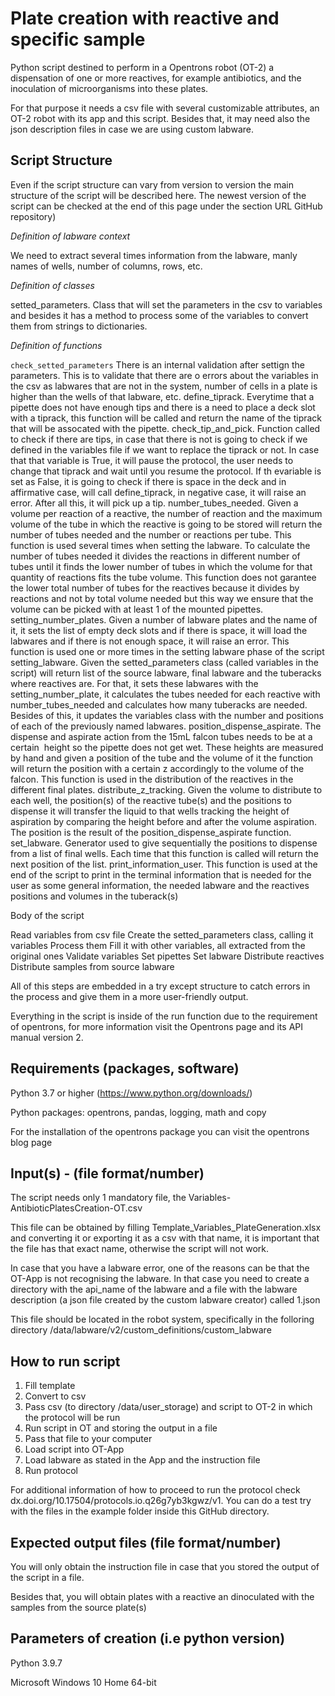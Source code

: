 # Plate creation with reactive and specific sample

Python script destined to perform in a Opentrons robot (OT-2) a dispensation of one or more reactives, for example antibiotics, and the inoculation of microorganisms into these plates.

For that purpose it needs a csv file with several customizable attributes, an OT-2 robot with its app and this script. Besides that, it may need also the json description files in case we are using custom labware.




## Script Structure

Even if the script structure can vary from version to version the main structure of the script will be described here. The newest version of the script can be checked at the end of this page under the section URL GitHub repository)




*Definition of labware context*

We need to extract several times information from the labware, manly names of wells, number of columns, rows, etc.

*Definition of classes*

setted_parameters. Class that will set the parameters in the csv to variables and besides it has a method to process some of the variables to convert them from strings to dictionaries.

*Definition of functions*

 `check_setted_parameters` There is an internal validation after settign the parameters. This is to validate that there are o errors about the variables in the csv as labwares that are not in the system, number of cells in a plate is higher than the wells of that labware, etc.
define_tiprack. Everytime that a pipette does not have enough tips and there is a need to place a deck slot with a tiprack, this function will be called and return the name of the tiprack that will be assocated with the pipette.
check_tip_and_pick. Function called to check if there are tips, in case that there is not is going to check if we defined in the variables file if we want to replace the tiprack or not. In case that that variable is True, it will pause the protocol, the user needs to change that tiprack and wait until you resume the protocol. If th evariable is set as False, it is going to check if there is space in the deck and in affirmative case, will call define_tiprack, in negative case, it will raise an error. After all this, it will pick up a tip.
number_tubes_needed. Given a volume per reaction of a reactive, the number of reaction and the maximum volume of the tube in which the reactive is going to be stored will return the number of tubes needed and the number or reactions per tube. This function is used several times when setting the labware. To calculate the number of tubes needed it divides the reactions in different number of tubes until it finds the lower number of tubes in which the volume for that quantity of reactions fits the tube volume. This function does not garantee the lower total number of tubes for the reactives because it divides by reactions and not by total volume needed but this way we ensure that the volume can be picked with at least 1 of the mounted pipettes.
setting_number_plates. Given a number of labware plates and the name of it, it sets the list of empty deck slots and if there is space, it will load the labwares and if there is not enough space, it will raise an error. This function is used one or more times in the setting labware phase of the script
setting_labware. Given the setted_parameters class (called variables in the script) will return list of the source labware, final labware and the tuberacks where reactives are. For that, it sets these labwares with the setting_number_plate, it calculates the tubes needed for each reactive with number_tubes_needed and calculates how many tuberacks are needed. Besides of this, it updates the variables class with the number and positions of each of the previously named labwares.
position_dispense_aspirate. The dispense and aspirate action from the 15mL falcon tubes needs to be at a certain  height so the pipette does not get wet. These heights are measured by hand and given a position of the tube and the volume of it the function will return the position with a certain z accordingly to the volume of the falcon. This function is used in the distribution of the reactives in the different final plates.
distribute_z_tracking. Given the volume to distribute to each well, the position(s) of the reactive tube(s) and the positions to dispense it will transfer the liquid to that wells tracking the height of aspiration by comparing the height before and after the volume aspiration. The position is the result of the position_dispense_aspirate function.
set_labware. Generator used to give sequentially the positions to dispense from a list of final wells. Each time that this function is called will return the next position of the list.
print_information_user. This function is used at the end of the script to print in the terminal information that is needed for the user as some general information, the needed labware and the reactives positions and volumes in the tuberack(s)

Body of the script

Read variables from csv file
Create the setted_parameters class, calling it variables
Process them
Fill it with other variables, all extracted from the original ones
Validate variables
Set pipettes
Set labware
Distribute reactives
Distribute samples from source labware

All of this steps are embedded in a try except structure to catch errors in the process and give them in a more user-friendly output.

Everything in the script is inside of the run function due to the requirement of opentrons, for more information visit the Opentrons page and its API manual version 2.




## Requirements (packages, software)

Python 3.7 or higher (https://www.python.org/downloads/)

Python packages: opentrons, pandas, logging, math and copy

For the installation of the opentrons package you can visit the opentrons blog page





## Input(s) - (file format/number)

The script needs only 1 mandatory file, the Variables-AntibioticPlatesCreation-OT.csv

This file can be obtained by filling Template_Variables_PlateGeneration.xlsx and converting it or exporting it as a csv with that name, it is important that the file has that exact name, otherwise the script will not work.

In case that you have a labware error, one of the reasons can be that the OT-App is not recognising the labware. In that case you need to create a directory with the api_name of the labware and a file with the labware description (a json file created by the custom labware creator) called 1.json

This file should be located in the robot system, specifically in the folloring directory /data/labware/v2/custom_definitions/custom_labware



## How to run script
 1. Fill template
 2. Convert to csv
 3. Pass csv (to directory /data/user_storage) and script to OT-2 in which the protocol will be run
 4. Run script in OT and storing the output in a file
 5. Pass that file to your computer
 6. Load script into OT-App
 7. Load labware as stated in the App and the instruction file
 8. Run protocol

For additional information of how to proceed to run the protocol check dx.doi.org/10.17504/protocols.io.q26g7yb3kgwz/v1.
You can do a test try with the files in the example folder inside this GitHub directory.



## Expected output files (file format/number)

You will only obtain the instruction file in case that you stored the output of the script in a file.

Besides that, you will obtain plates with a reactive an dinoculated with the samples from the source plate(s)




## Parameters of creation (i.e python version)

Python 3.9.7

Microsoft Windows 10 Home 64-bit
